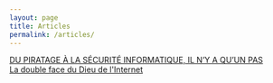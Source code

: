 ```yaml
---
layout: page
title: Articles
permalink: /articles/
---
```


<a href="http://actu.univ-fcomte.fr/article/du-piratage-la-securite-informatique-il-ny-quun-pas-003347#.VxiOpke3ypp">DU PIRATAGE À LA SÉCURITÉ INFORMATIQUE, IL N’Y A QU’UN PAS</a><br>
<a href="http://securt.fr/docs/Double_face.pdf">La double face du Dieu de l'Internet</a>